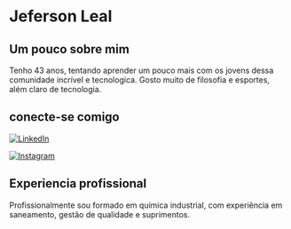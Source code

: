 # Jeferson Leal

## Um pouco sobre mim
Tenho 43 anos, tentando aprender um pouco mais com os jovens dessa comunidade incrível e tecnologica. Gosto muito de filosofia e esportes, além claro de tecnologia. 

## conecte-se comigo

[![LinkedIn](https://img.shields.io/badge/LinkedIn-000?style=for-the-badge&logo=linkedin&logoColor=0E76A8)](https://www.linkedin.com/in/jeferson-leal81/)

[![Instagram](https://img.shields.io/badge/Instagram-000?style=for-the-badge&logo=instagram)](https://www.instagram.com/jefersonpleal/)

## Experiencia profissional
Profissionalmente sou formado em química industrial, com experiência em saneamento, gestão de qualidade e suprimentos. 